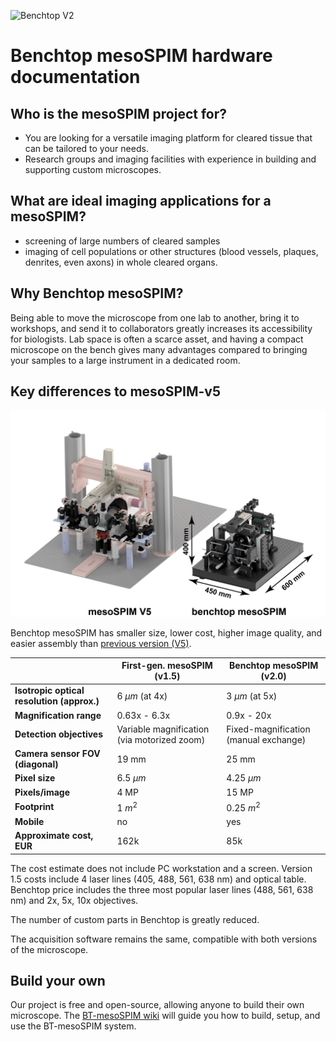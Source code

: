 ![Benchtop V2](https://github.com/mesoSPIM/benchtop-hardware/blob/main/Benchtop/CAD-model-Inventor2021/mesoSPIM/renderings/overview/benchtop-mesoSPIM_latest.png)

# Benchtop mesoSPIM hardware documentation

## Who is the mesoSPIM project for?
* You are looking for a versatile imaging platform for cleared tissue that can be tailored to your needs.
* Research groups and imaging facilities with experience in building and supporting custom microscopes.

## What are ideal imaging applications for a mesoSPIM?
* screening of large numbers of cleared samples
* imaging of cell populations or other structures (blood vessels, plaques, denrites, even axons) in whole cleared organs.

## Why Benchtop mesoSPIM?
Being able to move the microscope from one lab to another, bring it to workshops, and send it to collaborators greatly increases its accessibility for biologists. Lab space is often a scarce asset, and having a compact microscope on the bench gives many advantages compared to bringing your samples to a large instrument in a dedicated room. 

## Key differences to mesoSPIM-v5
![mesoSPIM versions comparison](images/mesoSPIM-comparison.png)


Benchtop mesoSPIM has smaller size, lower cost, higher image quality, and easier assembly than [previous version (V5)](https://github.com/mesoSPIM/mesoSPIM-hardware-documentation). 

| 					| **First-gen. mesoSPIM (v1.5)** | **Benchtop mesoSPIM (v2.0)** |
|----------|----------|--------------------|
|**Isotropic optical resolution (approx.)**| 6 $\mu m$ (at 4x) | 3 $\mu m$ (at 5x) | 
|**Magnification range**| 0.63x - 6.3x | 0.9x - 20x | 
| **Detection objectives** 	|  Variable magnification (via motorized zoom)  | Fixed-magnification (manual exchange) |
| **Camera sensor FOV (diagonal)** | 19 mm |  25 mm |
| **Pixel size** | 6.5 $\mu m$  | 4.25 $\mu m$  | 
| **Pixels/image** | 4 MP | 15 MP |
| **Footprint** | 1 $m^2$ |  0.25 $m^2$ |
| **Mobile** |  no | yes |
| **Approximate cost, EUR** | 162k | 85k | 

The cost estimate does not include PC workstation and a screen. Version 1.5 costs include 4 laser lines (405, 488, 561, 638 nm) and optical table. Benchtop price includes the three most popular laser lines (488, 561, 638 nm) and 2x, 5x, 10x objectives. 

The number of custom parts in Benchtop is greatly reduced. 

The acquisition software remains the same, compatible with both versions of the microscope. 

## Build your own
Our project is free and open-source, allowing anyone to build their own microscope. The [BT-mesoSPIM wiki](https://github.com/mesoSPIM/benchtop-hardware/wiki) will guide you how to build, setup, and use the BT-mesoSPIM system.
